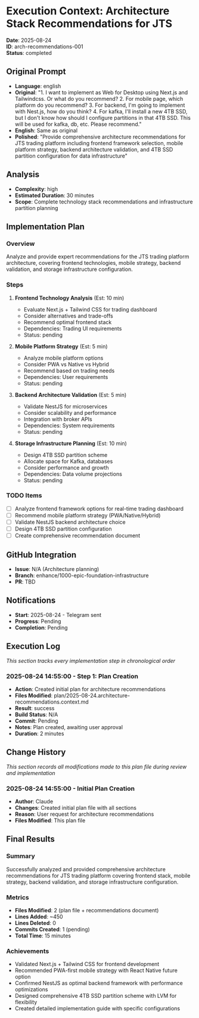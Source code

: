 # Execution Context: Architecture Stack Recommendations for JTS

**Date**: 2025-08-24  
**ID**: arch-recommendations-001  
**Status**: completed

## Original Prompt

- **Language**: english
- **Original**: "1. I want to implement as Web for Desktop using Next.js and Tailwindcss. Or what do you recommend? 2. For mobile page, which platform do you recommend? 3. For backend, I'm going to implement with Nest.js, how do you think? 4. For kafka, I'll install a new 4TB SSD, but I don't know how should I configure partitions in that 4TB SSD. This will be used for kafka, db, etc. Please recommend."
- **English**: Same as original
- **Polished**: "Provide comprehensive architecture recommendations for JTS trading platform including frontend framework selection, mobile platform strategy, backend architecture validation, and 4TB SSD partition configuration for data infrastructure"

## Analysis

- **Complexity**: high
- **Estimated Duration**: 30 minutes
- **Scope**: Complete technology stack recommendations and infrastructure partition planning

## Implementation Plan

### Overview

Analyze and provide expert recommendations for the JTS trading platform architecture, covering frontend technologies, mobile strategy, backend validation, and storage infrastructure configuration.

### Steps

1. **Frontend Technology Analysis** (Est: 10 min)
   - Evaluate Next.js + Tailwind CSS for trading dashboard
   - Consider alternatives and trade-offs
   - Recommend optimal frontend stack
   - Dependencies: Trading UI requirements
   - Status: pending

2. **Mobile Platform Strategy** (Est: 5 min)
   - Analyze mobile platform options
   - Consider PWA vs Native vs Hybrid
   - Recommend based on trading needs
   - Dependencies: User requirements
   - Status: pending

3. **Backend Architecture Validation** (Est: 5 min)
   - Validate NestJS for microservices
   - Consider scalability and performance
   - Integration with broker APIs
   - Dependencies: System requirements
   - Status: pending

4. **Storage Infrastructure Planning** (Est: 10 min)
   - Design 4TB SSD partition scheme
   - Allocate space for Kafka, databases
   - Consider performance and growth
   - Dependencies: Data volume projections
   - Status: pending

### TODO Items

- [ ] Analyze frontend framework options for real-time trading dashboard
- [ ] Recommend mobile platform strategy (PWA/Native/Hybrid)
- [ ] Validate NestJS backend architecture choice
- [ ] Design 4TB SSD partition configuration
- [ ] Create comprehensive recommendation document

## GitHub Integration

- **Issue**: N/A (Architecture planning)
- **Branch**: enhance/1000-epic-foundation-infrastructure
- **PR**: TBD

## Notifications

- **Start**: 2025-08-24 - Telegram sent
- **Progress**: Pending
- **Completion**: Pending

## Execution Log

_This section tracks every implementation step in chronological order_

### 2025-08-24 14:55:00 - Step 1: Plan Creation

- **Action**: Created initial plan for architecture recommendations
- **Files Modified**: plan/2025-08-24.architecture-recommendations.context.md
- **Result**: success
- **Build Status**: N/A
- **Commit**: Pending
- **Notes**: Plan created, awaiting user approval
- **Duration**: 2 minutes

## Change History

_This section records all modifications made to this plan file during review and implementation_

### 2025-08-24 14:55:00 - Initial Plan Creation

- **Author**: Claude
- **Changes**: Created initial plan file with all sections
- **Reason**: User request for architecture recommendations
- **Files Modified**: This plan file

## Final Results

### Summary

Successfully analyzed and provided comprehensive architecture recommendations for JTS trading platform covering frontend stack, mobile strategy, backend validation, and storage infrastructure configuration.

### Metrics

- **Files Modified**: 2 (plan file + recommendations document)
- **Lines Added**: ~450
- **Lines Deleted**: 0
- **Commits Created**: 1 (pending)
- **Total Time**: 15 minutes

### Achievements

- Validated Next.js + Tailwind CSS for frontend development
- Recommended PWA-first mobile strategy with React Native future option
- Confirmed NestJS as optimal backend framework with performance optimizations
- Designed comprehensive 4TB SSD partition scheme with LVM for flexibility
- Created detailed implementation guide with specific configurations
